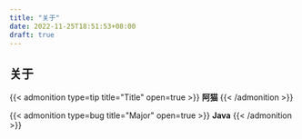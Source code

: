 ```yaml
---
title: "关于"
date: 2022-11-25T18:51:53+08:00
draft: true
---
```


## 关于

{{< admonition type=tip title="Title" open=true >}}
**阿猫**
{{< /admonition >}}


{{< admonition type=bug title="Major" open=true >}}
**Java**
{{< /admonition >}}